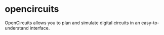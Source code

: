 # opencircuits
OpenCircuits allows you to plan and simulate digital circuits in an easy-to-understand interface.
